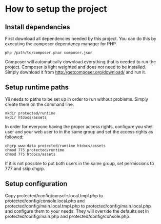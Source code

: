 # How to setup the project

## Install dependencies

First download all dependencies needed by this project. You can do this by executing the composer dependency manager for PHP

	php /path/to/composer.phar composer.json

Composer will automatically download everything that is needed to run the project. Composer is light weighted and does not
need to be installed. Simply download it from http://getcomposer.org/download/ and run it.

## Setup runtime paths

Yii needs to paths to be set up in order to run without problems. Simply create them on the command line.

	mkdir protected/runtime
	mkdir htdocs/assets

In order for everyone having the proper access rights, configure you shell user and your web user to in the same group and
set the access rights as followed:

	chgrp www-data protected/runtime htdocs/assets
	chmod 775 protected/runtime
	chmod 775 htdocs/assets

If it is not possible to put both users in the same group, set permissions to 777 and skip chgrp.

## Setup configuration

Copy protected/config/console.local.tmpl.php to protected/config/console.local.php and protected/config/main.local.tmpl.php
to protected/config/main.local.php and configure them to your needs. They will override the defaults set in
protected/config/main.php and protected/config/console.php.
